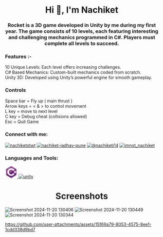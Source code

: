 <h1 align="center">Hi 👋, I'm Nachiket</h1>
<h3 align="center">Rocket is a 3D game developed in Unity by me during my first year. The game consists of 10 levels, each featuring interesting and challenging mechanics programmed in C#. Players must complete all levels to succeed.</h3>

<h3 align="left">Features :-</h3>
<p align="left">10 Unique Levels: Each level offers increasing challenges.<br/>
C# Based Mechanics: Custom-built mechanics coded from scratch.<br/>
Unity 3D: Developed using Unity’s powerful engine for smooth gameplay.
</p>

<h3 align="left">Controls</h3>
<p align="left">Space bar = Fly up ( main thrust )<br/>
Arrow keys = < & > to control movement<br/>
L key = move to next level<br/>
C key = Debug cheat (collisions allowed)<br/>
Esc = Quit Game
</p>

<h3 align="left">Connect with me:</h3>
<p align="left">
<a href="https://twitter.com/nachiketstwt" target="blank"><img align="center" src="https://raw.githubusercontent.com/rahuldkjain/github-profile-readme-generator/master/src/images/icons/Social/twitter.svg" alt="nachiketstwt" height="30" width="40" /></a>
<a href="https://linkedin.com/in/nachiket-jadhav-pune" target="blank"><img align="center" src="https://raw.githubusercontent.com/rahuldkjain/github-profile-readme-generator/master/src/images/icons/Social/linked-in-alt.svg" alt="nachiket-jadhav-pune" height="30" width="40" /></a>
<a href="https://hashnode.com/@nachiketj14" target="blank"><img align="center" src="https://raw.githubusercontent.com/rahuldkjain/github-profile-readme-generator/master/src/images/icons/Social/hashnode.svg" alt="@nachiketj14" height="30" width="40" /></a>
<a href="https://www.leetcode.com/imnot_nachiket" target="blank"><img align="center" src="https://raw.githubusercontent.com/rahuldkjain/github-profile-readme-generator/master/src/images/icons/Social/leet-code.svg" alt="imnot_nachiket" height="30" width="40" /></a>
</p>

<h3 align="left">Languages and Tools:</h3>
<p align="left"> <a href="https://www.w3schools.com/cs/" target="_blank" rel="noreferrer"> <img src="https://raw.githubusercontent.com/devicons/devicon/master/icons/csharp/csharp-original.svg" alt="csharp" width="40" height="40"/> </a> <a href="https://unity.com/" target="_blank" rel="noreferrer"> <img src="https://www.vectorlogo.zone/logos/unity3d/unity3d-icon.svg" alt="unity" width="40" height="40"/> </a> </p>

<h1 align="center">Screenshots</h1>

![Screenshot 2024-11-20 130406](https://github.com/user-attachments/assets/5d2d4dde-2c78-4260-b3bd-87a04b18b873)
![Screenshot 2024-11-20 130449](https://github.com/user-attachments/assets/9f235eb7-ad81-4596-a305-4043d2a90b45)
![Screenshot 2024-11-20 130344](https://github.com/user-attachments/assets/9387d55b-799f-4df8-ab8a-bf2b925eb86a)



https://github.com/user-attachments/assets/15f69a79-8053-4575-8ee1-1cdd338d9bd7

